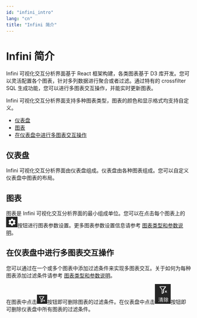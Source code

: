```yaml
---
id: "infini_intro"
lang: "cn"
title: "Infini 简介"
---
```

# Infini 简介

Infini 可视化交互分析界面基于 React 框架构建，各类图表基于 D3 库开发。您可以灵活配置各个图表，针对多列数据进行聚合或者过滤。通过特有的 crossfilter SQL 生成功能，您可以进行多图表交互操作，并能实时更新图表。

Infini 可视化交互分析界面支持多种图表类型，图表的颜色和显示格式均支持自定义。

<!-- TOC -->

- [仪表盘](#仪表盘)
- [图表](#图表)
- [在仪表盘中进行多图表交互操作](#在仪表盘中进行多图表交互操作)

<!-- /TOC -->

## 仪表盘

Infini 可视化交互分析界面由仪表盘组成。仪表盘由各种图表组成。您可以自定义仪表盘中图表的布局。

## 图表

图表是 Infini 可视化交互分析界面的最小组成单位。您可以在点击每个图表上的![configure_chart](../assets/configure_chart.png)按钮进行图表参数设置。更多图表参数设置信息请参考 [图表类型和参数说明](./chart_types)。

## 在仪表盘中进行多图表交互操作

您可以通过在一个或多个图表中添加过滤条件来实现多图表交互。关于如何为每种图表添加过滤条件请参考 [图表类型和参数说明](./chart_types)。

在图表中点击![clear_chart_filter](../assets/clear_chart_filter.png)按钮即可删除图表的过滤条件。在仪表盘中点击![clear_all_filter](../assets/clear_all_filter.png)按钮即可删除仪表盘中所有图表的过滤条件。